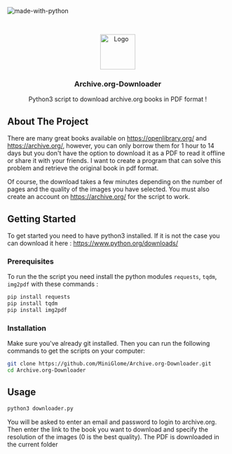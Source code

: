![made-with-python](https://img.shields.io/badge/Made%20with-Python3-brightgreen)

<!-- LOGO -->
<br />
<p align="center">
  <img src="https://user-images.githubusercontent.com/54740007/108192715-e5958c80-7114-11eb-8240-e884895bb45f.png" alt="Logo" width="80" height="80">

  <h3 align="center">Archive.org-Downloader</h3>

  <p align="center">
    Python3 script to download archive.org books in PDF format !
    <br />
    </p>
</p>


## About The Project

There are many great books available on https://openlibrary.org/ and https://archive.org/, however, you can only borrow them for 1 hour to 14 days but you don't have the option to download it as a PDF to read it offline or share it with your friends. I want to create a program that can solve this problem and retrieve the original book in pdf format.

Of course, the download takes a few minutes depending on the number of pages and the quality of the images you have selected. You must also create an account on https://archive.org/ for the script to work.


## Getting Started
To get started you need to have python3 installed. If it is not the case you can download it here : https://www.python.org/downloads/

### Prerequisites
To run the the script you need install the python modules `requests`, `tqdm`, `img2pdf` with these commands :
```sh
pip install requests
pip install tqdm
pip install img2pdf
```

### Installation
Make sure you've already git installed. Then you can run the following commands to get the scripts on your computer:
   ```sh
   git clone https://github.com/MiniGlome/Archive.org-Downloader.git
   cd Archive.org-Downloader
   ```
   
## Usage
```sh
python3 downloader.py
```
You will be asked to enter an email and password to login to archive.org. Then enter the link to the book you want to download and specify the resolution of the images (0 is the best quality).
The PDF is downloaded in the current folder

